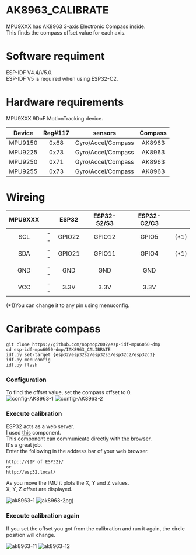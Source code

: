 # AK8963_CALIBRATE
MPU9XXX has AK8963 3-axis Electronic Compass inside.   
This finds the compass offset value for each axis.   

# Software requiment   
ESP-IDF V4.4/V5.0.   
ESP-IDF V5 is required when using ESP32-C2.   


# Hardware requirements
MPU9XXX 9DoF MotionTracking device.   

|Device|Reg#117|sensors|Compass|
|:-:|:-:|:-:|:-:|
|MPU9150|0x68|Gyro/Accel/Compass|AK8963|
|MPU9225|0x73|Gyro/Accel/Compass|AK8963|
|MPU9250|0x71|Gyro/Accel/Compass|AK8963|
|MPU9255|0x73|Gyro/Accel/Compass|AK8963|

# Wireing
|MPU9XXX||ESP32|ESP32-S2/S3|ESP32-C2/C3||
|:-:|:-:|:-:|:-:|:-:|:-:|
|SCL|--|GPIO22|GPIO12|GPIO5|(*1)|
|SDA|--|GPIO21|GPIO11|GPIO4|(*1)|
|GND|--|GND|GND|GND||
|VCC|--|3.3V|3.3V|3.3V||

(*1)You can change it to any pin using menuconfig.   


# Caribrate compass
```
git clone https://github.com/nopnop2002/esp-idf-mpu6050-dmp
cd esp-idf-mpu6050-dmp/IAK8963_CALIBRATE
idf.py set-target {esp32/esp32s2/esp32s3/esp32c2/esp32c3}
idf.py menuconfig
idf.py flash
```

### Configuration   
To find the offset value, set the compass offset to 0.   
![config-AK8963-1](https://user-images.githubusercontent.com/6020549/227429885-7326b087-f37e-4f42-9f7b-0928e27e1b01.jpg)
![config-AK8963-2](https://user-images.githubusercontent.com/6020549/227429891-0a10160d-e845-4a79-b188-7e3ae59c279f.jpg)

### Execute calibration   
ESP32 acts as a web server.   
I used [this](https://github.com/Molorius/esp32-websocket) component.   
This component can communicate directly with the browser.   
It's a great job.   
Enter the following in the address bar of your web browser.   
```
http:://{IP of ESP32}/
or
http://esp32.local/
```

As you move the IMU it plots the X, Y and Z values.   
X, Y, Z offset are displayed.   

![ak8963-1](https://user-images.githubusercontent.com/6020549/227429940-de9ae64b-e340-4dde-aab5-0922136cc132.jpg)
![ak8963-2](https://user-images.githubusercontent.com/6020549/227429942-aca6f504-757c-489e-891d-c677c6434bbf.jpg)pg)

### Execute calibration again   
If you set the offset you got from the calibration and run it again, the circle position will change.   

![ak8963-11](https://user-images.githubusercontent.com/6020549/227429988-2e2da23e-8fbb-4217-9627-c5608f6a94a4.jpg)
![ak8963-12](https://user-images.githubusercontent.com/6020549/227429992-b4d6c1fa-c572-4495-bfc8-0170a26f8fbd.jpg)

